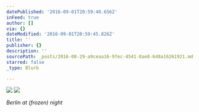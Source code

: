 ```yaml
---
datePublished: '2016-09-01T20:59:48.656Z'
inFeed: true
author: []
via: {}
dateModified: '2016-09-01T20:59:45.826Z'
title: ''
publisher: {}
description: ''
sourcePath: _posts/2016-08-29-a9ceaa16-97ec-4541-8ae8-648a16261921.md
starred: false
_type: Blurb

---
```

![](https://the-grid-user-content.s3-us-west-2.amazonaws.com/0634354a-b3f5-4ffe-96c3-a7c6a00c68dd.jpg)
![](https://the-grid-user-content.s3-us-west-2.amazonaws.com/2db86b57-bed1-4b96-a859-65d0934b3254.jpg)

_Berlin at (frozen) night_